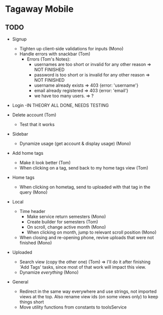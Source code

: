 # Tagaway Mobile

## TODO

- Signup
   - Tighten up client-side validations for inputs (Mono)
   - Handle errors with snackbar (Tom)
        - Errors (Tom's Notes):
          - usernames are too short or invalid for any other reason => NOT FINISHED
          - password is too short or is invalid for any other reason => NOT FINISHED
          - username already exists => 403 {error: 'username'}
          - email already registered => 403 {error: 'email'}
          - we have too many users. => ?

- Login
   -IN THEORY ALL DONE, NEEDS TESTING

- Delete account (Tom)
   - Test that it works

- Sidebar
   - Dynamize usage (get account & display usage) (Mono)

- Add home tags
   - Make it look better (Tom)
   - When clicking on a tag, send back to my home tags view (Tom)

- Home tags
   - When clicking on hometag, send to uploaded with that tag in the query (Mono)

- Local
   - Time header
      - Make service return semesters (Mono)
      - Create builder for semesters (Tom)
      - On scroll, change active month (Mono)
      - When clicking on month, jump to relevant scroll position (Mono)
   - When closing and re-opening phone, revive uploads that were not finished (Mono)

- Uploaded
   - Search view (copy the other one) (Tom) => I'll do it after finishing 'Add Tags' tasks, since most of that work will impact this view.
   - Dynamize *everything* (Mono)

- General
   - Redirect in the same way everywhere and use strings, not imported views at the top. Also rename view ids (on some views only) to keep things short
   - Move utility functions from constants to toolsService
